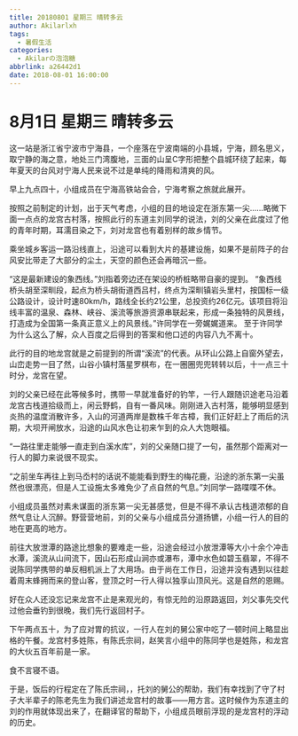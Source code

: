 ```yaml
---
title: 20180801 星期三 晴转多云
author: Akilarlxh
tags:
  - 暑假生活
categories:
  - Akilarの泡泡糖
abbrlink: a26442d1
date: 2018-08-01 16:00:00
---
```

# 8月1日 星期三 晴转多云

这一站是浙江省宁波市宁海县，一个座落在宁波南端的小县城，宁海，顾名思义，取宁静的海之意，地处三门湾腹地，三面的山呈C字形把整个县城环绕了起来，每年夏天的台风对宁海人民来说不过是单纯的降雨和清爽的风。

早上九点四十，小组成员在宁海高铁站会合，宁海考察之旅就此展开。

按照之前制定的计划，出于天气考虑，小组的目的地设定在浙东第一尖……略微下面一点点的龙宫古村落，按照此行的东道主刘同学的说法，刘的父亲在此度过了他的青年时期，耳濡目染之下，刘对龙宫也有着别样的故乡情节。

乘坐城乡客运一路沿线直上，沿途可以看到大片的基建设施，如果不是前阵子的台风安比带走了大部分的尘土，天空的颜色还会再暗沉一些。

“这是最新建设的象西线。”刘指着旁边还在架设的桥桩略带自豪的提到。
“象西线桥头胡至深甽段，起点为桥头胡街道西吕村，终点为深甽镇岩头里村，按国标一级公路设计，设计时速80km/h，路线全长约21公里，总投资约26亿元。该项目将沿线丰富的温泉、森林、峡谷、溪流等旅游资源串联起来，形成一条独特的风景线，打造成为全国第一条真正意义上的风景线。”许同学在一旁娓娓道来。
至于许同学为什么这么了解，众人百度之后得到的答案和他口述的内容八九不离十。

此行的目的地龙宫就是之前提到的所谓“溪流”的代表。从环山公路上自窗外望去，山峦走势一目了然，山谷小镇村落星罗棋布，在一圈圈兜兜转转以后，十一点三十时分，龙宫在望。

刘的父亲已经在此等候多时，携带一早就准备好的钓竿，一行人跟随识途老马沿着龙宫古栈道拾级而上，闲云野鹤，自有一番风味。刚刚进入古村落，能够明显感到炎热的温度消散许多，入山的河道两岸是数株千年古樟，我们正好赶上了雨后的汛期，大坝开闸放水，沿途的山风水色让初来乍到的众人大饱眼福。

“一路往里走能够一直走到白溪水库”，刘的父亲随口提了一句，虽然那个距离对一行人的脚力来说很不现实。

“之前坐车再往上到马岙村的话说不能能看到野生的梅花鹿，沿途的浙东第一尖虽然也很漂亮，但是人工设施太多难免少了点自然的气息。”刘同学一路喋喋不休。

小组成员虽然对素未谋面的浙东第一尖无甚感觉，但是不得不承认古栈道浓郁的自然气息让人沉醉。野营营地前，刘的父亲与小组成员分道扬镳，小组一行人的目的地在更高的地方。

前往大放泄潭的路途比想象的要难走一些，沿途会经过小放泄潭等大小十余个冲击水潭，溪流从山间流下，因山石形成山涧亦或瀑布，潭中水色如碧玉翡翠，不得不说陈同学携带的单反相机派上了大用场。由于尚在工作日，沿途并没有遇到以往趁着周末蜂拥而来的登山客，登顶之时一行人得以独享山顶风光。这是自然的恩赐。

好在众人还没忘记来龙宫不止是来观光的，有惊无险的沿原路返回，刘父事先交代过他会垂钓到很晚，我们先行返回村子。

下午两点五十，为了应对胃的抗议，一行人在刘的舅公家中吃了一顿时间上略显出格的午餐。龙宫村多姓陈，有陈氏宗祠，赵笑言小组中的陈同学也是姓陈，和龙宫的大伙五百年前是一家。

食不言寝不语。

于是，饭后的行程定在了陈氏宗祠，，托刘的舅公的帮助，我们有幸找到了守了村子大半辈子的陈老先生为我们讲述龙宫村的故事——用方言。这时候作为东道主的刘的作用就体现出来了，在翻译官的帮助下，小组成员眼前浮现的是龙宫村的浮动的历史。

